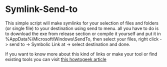 # Symlink-Send-to
This simple script will make symlinks for your selection of files and folders (or single file) to your destination using send to menu. all you have to do is to download the exe from release section or compile it yourself and put it in %AppData%\Microsoft\Windows\SendTo, then select your files, right click -> send to -> Symbolic Link at -> select destination and done.

If you want to know more about this kind of links or make your tool or find existing tools you can visit [this howtogeek article](https://www.howtogeek.com/16226/complete-guide-to-symbolic-links-symlinks-on-windows-or-linux/)
